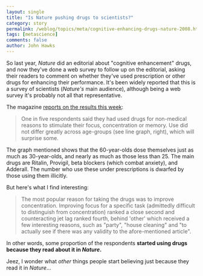 ```yaml
---
layout: single 
title: "Is Nature pushing drugs to scientists?" 
category: story
permalink: /weblog/topics/meta/cognitive-enhancing-drugs-nature-2008.html
tags: [metascience] 
comments: false 
author: John Hawks 
---
```



<p>
So last year, <i>Nature</i> did an editorial about "cognitive enhancement" drugs, and now they've done a web survey to follow up on the editorial, asking their readers to comment on whether they've used prescription or other drugs for enhancing their performance. It's been widely reported that this is a survey of scientists (<i>Nature's</i> main audience), although being a web survey it's probably not all that representative.
</p>

<p>
The magazine <a href="http://dx.doi.org/10.1038/452674a">reports on the results this week</a>: 
</p>

<blockquote>One in five respondents said they had used drugs for non-medical reasons to stimulate their focus, concentration or memory. Use did not differ greatly across age-groups (see line graph, right), which will surprise some.</blockquote>

<p>
The graph mentioned shows that the 60-year-olds dose themselves just as much as 30-year-olds, and nearly as much as those less than 25. The main drugs are Ritalin, Provigil, beta blockers (which combat anxiety), and Adderall. The number who use these under prescriptions is dwarfed by those using them illicitly. 
</p>

<p>
But here's what I find interesting: 
</p>

<blockquote>The most popular reason for taking the drugs was to improve concentration. Improving focus for a specific task (admittedly difficult to distinguish from concentration) ranked a close second and counteracting jet lag ranked fourth, behind 'other' which received a few interesting reasons, such as "party", "house cleaning" and "to actually see if there was any validity to the afore-mentioned article".</blockquote>

<p>
In other words, some proportion of the respondents <b>started using drugs because they read about it in <i>Nature</i>.</b>

<p>
Jeez, I wonder what <i>other</i> things people start believing just because they read it in <i>Nature</i>...
</p>

